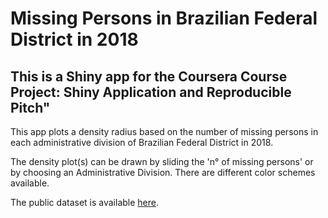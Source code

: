 # Missing Persons in Brazilian Federal District in 2018

## This is a Shiny app for the Coursera Course Project: Shiny Application and Reproducible Pitch"

This app plots a density radius based on the number of missing persons in each administrative division of Brazilian Federal District in 2018.

The density plot(s) can be drawn by sliding the 'n° of missing persons' or by choosing an Administrative Division. There are different color schemes available.

The public dataset is available [here](http://www.dados.df.gov.br/dataset/por-regiao-administrativa/resource/48f9e674-d198-4b7d-bd83-0eea9516d687).

